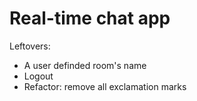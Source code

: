 #  Real-time chat app

Leftovers:
- A user definded room's name
- Logout
- Refactor: remove all exclamation marks

